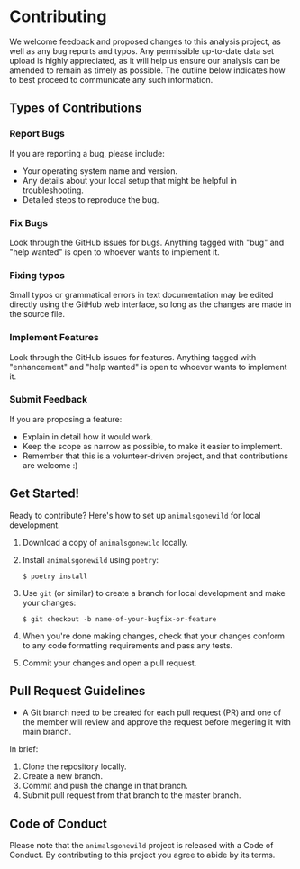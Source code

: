 # Contributing

We welcome feedback and proposed changes to this analysis project, as well as any bug reports and typos. Any permissible up-to-date data set upload is highly appreciated, as it will help us ensure our analysis can be amended to remain as timely as possible. The outline below indicates how to best proceed to communicate any such information.

## Types of Contributions

### Report Bugs

If you are reporting a bug, please include:

* Your operating system name and version.
* Any details about your local setup that might be helpful in troubleshooting.
* Detailed steps to reproduce the bug.

### Fix Bugs

Look through the GitHub issues for bugs. Anything tagged with "bug" and "help
wanted" is open to whoever wants to implement it.

### Fixing typos

Small typos or grammatical errors in text documentation may be edited directly using the GitHub web interface, so long as the changes are made in the source file.

### Implement Features

Look through the GitHub issues for features. Anything tagged with "enhancement"
and "help wanted" is open to whoever wants to implement it.

### Submit Feedback

If you are proposing a feature:

* Explain in detail how it would work.
* Keep the scope as narrow as possible, to make it easier to implement.
* Remember that this is a volunteer-driven project, and that contributions
  are welcome :)

## Get Started!

Ready to contribute? Here's how to set up `animalsgonewild` for local development.

1. Download a copy of `animalsgonewild` locally.
2. Install `animalsgonewild` using `poetry`:

    ```console
    $ poetry install
    ```

3. Use `git` (or similar) to create a branch for local development and make your changes:

    ```console
    $ git checkout -b name-of-your-bugfix-or-feature
    ```

4. When you're done making changes, check that your changes conform to any code formatting requirements and pass any tests.

5. Commit your changes and open a pull request.

## Pull Request Guidelines

* A Git branch need to be created for each pull request (PR) and one of the member will review and approve the request before megering it with main branch.

In brief:

1. Clone the repository locally.
2. Create a new branch.
3. Commit and push the change in that branch.
4. Submit pull request from that branch to the master branch.

## Code of Conduct

Please note that the `animalsgonewild` project is released with a 
Code of Conduct. By contributing to this project you agree to abide by its terms.
